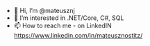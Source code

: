 - 👋 Hi, I’m @mateusznj
- 👀 I’m interested in .NET/Core, C#, SQL
- 📫 How to reach me - on LinkedIN https://www.linkedin.com/in/mateusznostitz/ 
